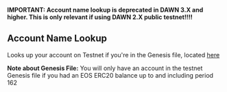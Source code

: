 **IMPORTANT: Account name lookup is deprecated in DAWN 3.X and higher. This is only relevant if using DAWN 2.X public testnet!!!!**

## Account Name Lookup

Looks up your account on Testnet if you're in the Genesis file, located [here](https://eosio.github.io/genesis/tools/account-name/index.html)

**Note about Genesis File:** You will only have an account in the testnet Genesis file if you had an EOS ERC20 balance up to and including period 162

